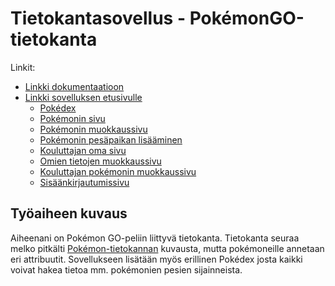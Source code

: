 # Tietokantasovellus - PokémonGO-tietokanta
Linkit:

* [Linkki dokumentaatioon](https://github.com/Echoes13/Tsoha-Bootstrap/blob/master/doc/dokumentaatio.pdf)
* [Linkki sovelluksen etusivulle](http://vupavupa.users.cs.helsinki.fi/PokemonGO/)
	* [Pokédex](http://vupavupa.users.cs.helsinki.fi/PokemonGO/pokedex)
	* [Pokémonin sivu](http://vupavupa.users.cs.helsinki.fi/PokemonGO/pokedex/1)
	* [Pokémonin muokkaussivu](http://vupavupa.users.cs.helsinki.fi/PokemonGO/pokedex/1/1)
	* [Pokémonin pesäpaikan lisääminen](http://vupavupa.users.cs.helsinki.fi/PokemonGO/pokedex/1/2)
	* [Kouluttajan oma sivu](http://vupavupa.users.cs.helsinki.fi/PokemonGO/trainer)
	* [Omien tietojen muokkaussivu](http://vupavupa.users.cs.helsinki.fi/PokemonGO/trainer/1)
	* [Kouluttajan pokémonin muokkaussivu](http://vupavupa.users.cs.helsinki.fi/PokemonGO/trainer/2)
	* [Sisäänkirjautumissivu](http://vupavupa.users.cs.helsinki.fi/PokemonGO/login)

## Työaiheen kuvaus

Aiheenani on Pokémon GO-peliin liittyvä tietokanta. Tietokanta seuraa melko pitkälti [Pokémon-tietokannan](http://advancedkittenry.github.io/suunnittelu_ja_tyoymparisto/aiheet/Pokemon-kanta.html) kuvausta, mutta pokémoneille annetaan eri attribuutit. Sovellukseen lisätään myös erillinen Pokédex josta kaikki voivat hakea tietoa mm. pokémonien pesien sijainneista.
